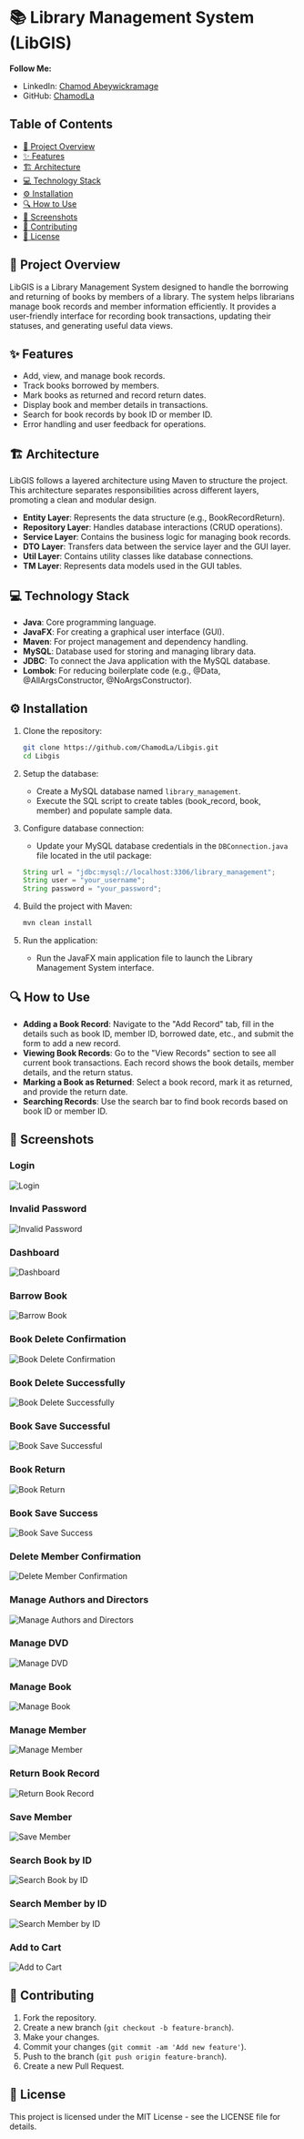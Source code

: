 # 📚 Library Management System (LibGIS)

**Follow Me:**
- LinkedIn: [Chamod Abeywickramage](https://www.linkedin.com/in/chamod-abeywickramage/)
- GitHub: [ChamodLa](https://github.com/ChamodLa)


## Table of Contents
- [📖 Project Overview](#project-overview)
- [✨ Features](#features)
- [🏗️ Architecture](#architecture)
- [💻 Technology Stack](#technology-stack)
- [⚙️ Installation](#installation)
- [🔍 How to Use](#how-to-use)
- [📸 Screenshots](#screenshots)
- [🤝 Contributing](#contributing)
- [📜 License](#license)

## 📖 Project Overview
LibGIS is a Library Management System designed to handle the borrowing and returning of books by members of a library. The system helps librarians manage book records and member information efficiently. It provides a user-friendly interface for recording book transactions, updating their statuses, and generating useful data views.

## ✨ Features
- Add, view, and manage book records.
- Track books borrowed by members.
- Mark books as returned and record return dates.
- Display book and member details in transactions.
- Search for book records by book ID or member ID.
- Error handling and user feedback for operations.

## 🏗️ Architecture
LibGIS follows a layered architecture using Maven to structure the project. This architecture separates responsibilities across different layers, promoting a clean and modular design.

- **Entity Layer**: Represents the data structure (e.g., BookRecordReturn).
- **Repository Layer**: Handles database interactions (CRUD operations).
- **Service Layer**: Contains the business logic for managing book records.
- **DTO Layer**: Transfers data between the service layer and the GUI layer.
- **Util Layer**: Contains utility classes like database connections.
- **TM Layer**: Represents data models used in the GUI tables.

## 💻 Technology Stack
- **Java**: Core programming language.
- **JavaFX**: For creating a graphical user interface (GUI).
- **Maven**: For project management and dependency handling.
- **MySQL**: Database used for storing and managing library data.
- **JDBC**: To connect the Java application with the MySQL database.
- **Lombok**: For reducing boilerplate code (e.g., @Data, @AllArgsConstructor, @NoArgsConstructor).

## ⚙️ Installation
1. Clone the repository:
    ```bash
    git clone https://github.com/ChamodLa/Libgis.git
    cd Libgis
    ```

2. Setup the database:
    - Create a MySQL database named `library_management`.
    - Execute the SQL script to create tables (book_record, book, member) and populate sample data.

3. Configure database connection:
    - Update your MySQL database credentials in the `DBConnection.java` file located in the util package:
    ```java
    String url = "jdbc:mysql://localhost:3306/library_management";
    String user = "your_username";
    String password = "your_password";
    ```

4. Build the project with Maven:
    ```bash
    mvn clean install
    ```

5. Run the application:
    - Run the JavaFX main application file to launch the Library Management System interface.

## 🔍 How to Use
- **Adding a Book Record**: Navigate to the "Add Record" tab, fill in the details such as book ID, member ID, borrowed date, etc., and submit the form to add a new record.
- **Viewing Book Records**: Go to the "View Records" section to see all current book transactions. Each record shows the book details, member details, and the return status.
- **Marking a Book as Returned**: Select a book record, mark it as returned, and provide the return date.
- **Searching Records**: Use the search bar to find book records based on book ID or member ID.

## 📸 Screenshots
### Login
![Login](./Readme/Login.PNG)

### Invalid Password
![Invalid Password](./Readme/Invalid%20Password.PNG)

### Dashboard
![Dashboard](./Readme/Dashboard.PNG)

### Barrow Book
![Barrow Book](./Readme/Barrow%20Book.PNG)

### Book Delete Confirmation
![Book Delete Confirmation](./Readme/Book%20Delete%20Confirmation.PNG)

### Book Delete Successfully
![Book Delete Successfully](./Readme/Book%20Delete%20Successfully.PNG)

### Book Save Successful
![Book Save Successful](./Readme/Book%20Save%20Succesfull.PNG)

### Book Return
![Book Return](./Readme/BookReturn.PNG)

### Book Save Success
![Book Save Success](./Readme/BookSaveSuccess.PNG)

### Delete Member Confirmation
![Delete Member Confirmation](./Readme/Delete%20Member%20Confirmation.PNG)

### Manage Authors and Directors
![Manage Authors and Directors](./Readme/Manage%20Authors%20And%20Directors.PNG)

### Manage DVD
![Manage DVD](./Readme/Manage%20DVD.PNG)

### Manage Book
![Manage Book](./Readme/ManageBook.PNG)

### Manage Member
![Manage Member](./Readme/Menage%20Member.PNG)

### Return Book Record
![Return Book Record](./Readme/Return%20Book%20Record.PNG)

### Save Member
![Save Member](./Readme/Save%20Member.PNG)

### Search Book by ID
![Search Book by ID](./Readme/Search%20Book%20By%20Id.PNG)

### Search Member by ID
![Search Member by ID](./Readme/Search%20Member%20By%20ID.PNG)

### Add to Cart
![Add to Cart](./Readme/add%20to%20cart.PNG)

## 🤝 Contributing
1. Fork the repository.
2. Create a new branch (`git checkout -b feature-branch`).
3. Make your changes.
4. Commit your changes (`git commit -am 'Add new feature'`).
5. Push to the branch (`git push origin feature-branch`).
6. Create a new Pull Request.

## 📜 License
This project is licensed under the MIT License - see the LICENSE file for details.
